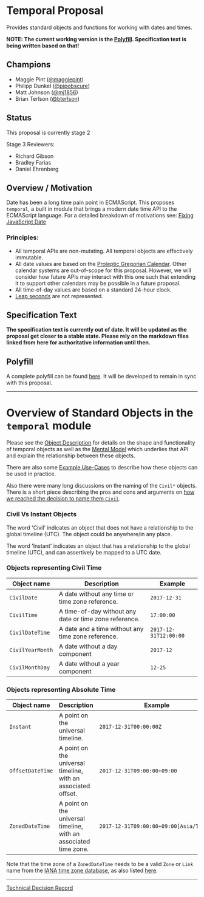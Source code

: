# Temporal Proposal

Provides standard objects and functions for working with dates and times.

**NOTE: The current working version is the [Polyfill](./polyfill). Specification text is being written based on that!**

## Champions

- Maggie Pint  ([@maggiepint](https://github.com/maggiepint))
- Philipp Dunkel ([@pipobscure](https://github.com/pipobscure))
- Matt Johnson ([@mj1856](https://github.com/mj1856))
- Brian Terlson ([@bterlson](https://github.com/bterlson))

## Status

This proposal is currently stage 2

Stage 3 Reviewers:
- Richard Gibson
- Bradley Farias
- Daniel Ehrenberg

## Overview / Motivation

Date has been a long time pain point in ECMAScript.
This proposes `temporal`, a built in module that brings a modern date time API to the ECMAScript language.
For a detailed breakdown of motivations see:
[Fixing JavaScript Date](https://maggiepint.com/2017/04/09/fixing-javascript-date-getting-started/)

### Principles:

- All temporal APIs are non-mutating.  All temporal objects are effectively immutable.
- All date values are based on the [Proleptic Gregorian Calendar](https://en.wikipedia.org/wiki/Proleptic_Gregorian_calendar).  Other calendar systems are out-of-scope for this proposal.  However, we will consider how future APIs may interact with this one such that extending it to support other calendars may be possible in a future proposal.
- All time-of-day values are based on a standard 24-hour clock.
- [Leap seconds](https://en.wikipedia.org/wiki/Leap_second) are not represented.

## Specification Text

**The specification text is currently out of date. It will be updated as the proposal get closer to a stable state. Please rely on the markdown files linked from here for authoritative information until then.**

## Polyfill

A complete polyfill can be found [here](./polyfill). It will be developed to remain in sync with this proposal.

---------------------------------------------------------------------------------------------------

# Overview of Standard Objects in the `temporal` module

Please see the [Object Description](./archive/objects.md) for details on the shape and functionality of
temporal objects as well as the [Mental Model](./archive/mentalmodel.md) which underlies that API and explain the relationship between these objects.

There are also some [Example Use-Cases](./archive/examples.md) to describe how these objects can be used
in practice.

Also there were many long discussions on the naming of the `Civil*` objects. There is a short piece describing the pros and cons and arguments on [how we reached the decision to name them `Civil`](./archive/civil.md).

### Civil Vs Instant Objects

The word 'Civil' indicates an object that does not have a relationship to the global timeline (UTC). The object could be anywhere/in any place.

The word 'Instant' indicates an object that has a relationship to the global timeline (UTC), and can assertively be mapped to a UTC date.

### Objects representing Civil Time

Object name     | Description                                                         | Example
----------------|---------------------------------------------------------------------|-------------
`CivilDate`     | A date without any time or time zone reference.                     | `2017-12-31`
`CivilTime`     | A time-of-day without any date or time zone reference.              | `17:00:00`
`CivilDateTime` | A date and a time without any time zone reference.                  | `2017-12-31T12:00:00`
`CivilYearMonth`| A date without a day component                                      | `2017-12`
`CivilMonthDay` | A date without a year component                                     | `12-25`

### Objects representing Absolute Time

Object name     | Description                                                         | Example
----------------|---------------------------------------------------------------------|-------------
`Instant`       | A point on the universal timeline.                                  | `2017-12-31T00:00:00Z`
`OffsetDateTime`| A point on the universal timeline, with an associated offset.       | `2017‑12‑31T09:00:00+09:00`
`ZonedDateTime` | A point on the universal timeline, with an associated time zone.    | `2017‑12‑31T09:00:00+09:00[Asia/Tokyo]`

Note that the time zone of a `ZonedDateTime` needs to be a valid `Zone` or `Link` name from the
[IANA time zone database](https://www.iana.org/time-zones), as also listed [here](https://en.wikipedia.org/wiki/List_of_tz_database_time_zones).

---------------------------------------------------------------------------------------------------

[Technical Decision Record](./techrecord.md)
